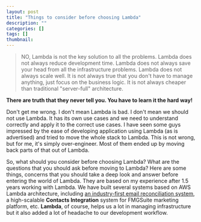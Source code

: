 ```yaml
---
layout: post
title: "Things to consider before choosing Lambda"
description: ""
categories: []
tags: []
thumbnail:
---
```


> NO, Lambda is not the key solution to all the problems. Lambda does not always reduce development
> time. Lambda does not always save your head from all the infrastructure problems. Lambda does not
> always scale well. It is not always true that you don't have to manage anything, just focus on the
> business logic. It is not always cheaper than traditional "server-full" architecture.

**There are truth that they never tell you. You have to learn it the hard way!**

Don't get me wrong. I don't mean Lambda is bad. I don't mean we should not use Lambda. It has its
own use cases and we need to understand correctly and apply it to the correct use cases. I have seen
some guys impressed by the ease of developing application using Lambda (as is advertised) and tried
to move the whole stack to Lambda. This is not wrong, but for me, it's simply over-engineer. Most of
them ended up by moving back parts of that out of Lambda.

So, what should you consider before choosing Lambda? What are the questions that you should ask
before moving to Lambda? Here are some things, concerns that you should take a deep look and answer
before entering the world of Lambda. They are based on my experience after 1.5 years working
with Lambda. We have built several systems based on AWS Lambda architecture, including
[an industry-first email reconciliation system](https://aws.amazon.com/blogs/startups/how-fmg-suite-reduces-risk-for-financial-institutions/),
a high-scalable **Contacts Integration** system for FMGSuite marketing platform, etc. **Lambda**, of
course, helps us a lot in managing infrastructure but it also added a lot of headache to our
development workflow.
